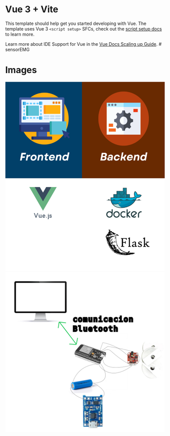 # Vue 3 + Vite

This template should help get you started developing with Vue. The template uses Vue 3 `<script setup>` SFCs, check out the [script setup docs](https://v3.vuejs.org/api/sfc-script-setup.html#sfc-script-setup) to learn more.

Learn more about IDE Support for Vue in the [Vue Docs Scaling up Guide](https://vuejs.org/guide/scaling-up/tooling.html#ide-support).
#   s e n s o r E M G 
 
 
# Images
![Alt text for image 1](https://github.com/kevinu27/sensorEMG/blob/main/stack%20sensor%20emg.png)
![Alt text for image 2](https://github.com/kevinu27/sensorEMG/blob/main/schematics.png)